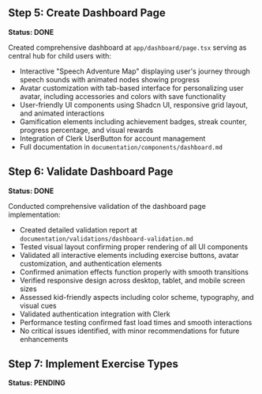 ## Step 5: Create Dashboard Page
**Status: DONE**

Created comprehensive dashboard at `app/dashboard/page.tsx` serving as central hub for child users with:
- Interactive "Speech Adventure Map" displaying user's journey through speech sounds with animated nodes showing progress
- Avatar customization with tab-based interface for personalizing user avatar, including accessories and colors with save functionality
- User-friendly UI components using Shadcn UI, responsive grid layout, and animated interactions
- Gamification elements including achievement badges, streak counter, progress percentage, and visual rewards
- Integration of Clerk UserButton for account management
- Full documentation in `documentation/components/dashboard.md`

## Step 6: Validate Dashboard Page
**Status: DONE**

Conducted comprehensive validation of the dashboard page implementation:
- Created detailed validation report at `documentation/validations/dashboard-validation.md`
- Tested visual layout confirming proper rendering of all UI components
- Validated all interactive elements including exercise buttons, avatar customization, and authentication elements
- Confirmed animation effects function properly with smooth transitions
- Verified responsive design across desktop, tablet, and mobile screen sizes
- Assessed kid-friendly aspects including color scheme, typography, and visual cues
- Validated authentication integration with Clerk
- Performance testing confirmed fast load times and smooth interactions
- No critical issues identified, with minor recommendations for future enhancements

## Step 7: Implement Exercise Types
**Status: PENDING** 